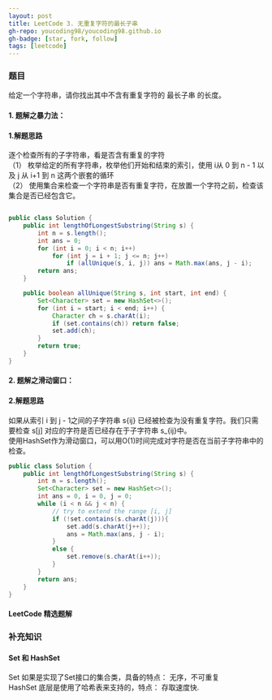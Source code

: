 ```yaml
---
layout: post
title: LeetCode 3. 无重复字符的最长子串
gh-repo: youcoding98/youcoding98.github.io
gh-badge: [star, fork, follow]
tags: [leetcode]
---
```


###  题目  
给定一个字符串，请你找出其中不含有重复字符的 最长子串 的长度。  
####  1. 题解之暴力法：

####  1.解题思路
逐个检查所有的子字符串，看是否含有重复的字符   
（1） 枚举给定的所有字符串，枚举他们开始和结束的索引，使用 i从 0 到 n - 1 以及 j 从 i+1 到 n 这两个嵌套的循环   
（2） 使用集合来检查一个字符串是否有重复字符，在放置一个字符之前，检查该集合是否已经包含它。  
```java

public class Solution {
    public int lengthOfLongestSubstring(String s) {
        int n = s.length();
        int ans = 0;
        for (int i = 0; i < n; i++)
            for (int j = i + 1; j <= n; j++)
                if (allUnique(s, i, j)) ans = Math.max(ans, j - i);
        return ans;
    }

    public boolean allUnique(String s, int start, int end) {
        Set<Character> set = new HashSet<>();
        for (int i = start; i < end; i++) {
            Character ch = s.charAt(i);
            if (set.contains(ch)) return false;
            set.add(ch);
        }
        return true;
    }
}

```

####  2. 题解之滑动窗口：

####  2.解题思路
如果从索引 i 到 j - 1之间的子字符串 s{ij} 已经被检查为没有重复字符。我们只需要检查 s[j] 对应的字符是否已经存在于子字符串 s_{ij}中。   
使用HashSet作为滑动窗口，可以用O(1)时间完成对字符是否在当前子字符串中的检查。   
```java
public class Solution {
    public int lengthOfLongestSubstring(String s) {
        int n = s.length();
        Set<Character> set = new HashSet<>();
        int ans = 0, i = 0, j = 0;
        while (i < n && j < n) {
            // try to extend the range [i, j]
            if (!set.contains(s.charAt(j))){
                set.add(s.charAt(j++));
                ans = Math.max(ans, j - i);
            }
            else {
                set.remove(s.charAt(i++));
            }
        }
        return ans;
    }
}
```

#### LeetCode 精选题解


### 补充知识
#### Set 和 HashSet
Set  如果是实现了Set接口的集合类，具备的特点： 无序，不可重复   
HashSet  底层是使用了哈希表来支持的，特点： 存取速度快.    


